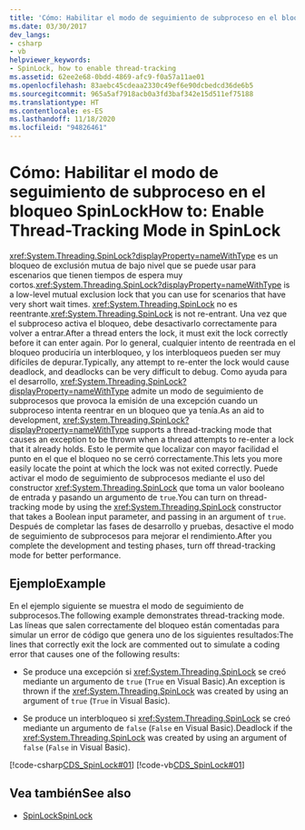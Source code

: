 ```yaml
---
title: 'Cómo: Habilitar el modo de seguimiento de subproceso en el bloqueo SpinLock'
ms.date: 03/30/2017
dev_langs:
- csharp
- vb
helpviewer_keywords:
- SpinLock, how to enable thread-tracking
ms.assetid: 62ee2e68-0bdd-4869-afc9-f0a57a11ae01
ms.openlocfilehash: 83aebc45cdeaa2330c49ef6e90dcbedcd36de6b5
ms.sourcegitcommit: 965a5af7918acb0a3fd3baf342e15d511ef75188
ms.translationtype: HT
ms.contentlocale: es-ES
ms.lasthandoff: 11/18/2020
ms.locfileid: "94826461"
---
```

# <a name="how-to-enable-thread-tracking-mode-in-spinlock"></a><span data-ttu-id="16a62-102">Cómo: Habilitar el modo de seguimiento de subproceso en el bloqueo SpinLock</span><span class="sxs-lookup"><span data-stu-id="16a62-102">How to: Enable Thread-Tracking Mode in SpinLock</span></span>
<span data-ttu-id="16a62-103"><xref:System.Threading.SpinLock?displayProperty=nameWithType> es un bloqueo de exclusión mutua de bajo nivel que se puede usar para escenarios que tienen tiempos de espera muy cortos.</span><span class="sxs-lookup"><span data-stu-id="16a62-103"><xref:System.Threading.SpinLock?displayProperty=nameWithType> is a low-level mutual exclusion lock that you can use for scenarios that have very short wait times.</span></span> <span data-ttu-id="16a62-104"><xref:System.Threading.SpinLock> no es reentrante.</span><span class="sxs-lookup"><span data-stu-id="16a62-104"><xref:System.Threading.SpinLock> is not re-entrant.</span></span> <span data-ttu-id="16a62-105">Una vez que el subproceso activa el bloqueo, debe desactivarlo correctamente para volver a entrar.</span><span class="sxs-lookup"><span data-stu-id="16a62-105">After a thread enters the lock, it must exit the lock correctly before it can enter again.</span></span> <span data-ttu-id="16a62-106">Por lo general, cualquier intento de reentrada en el bloqueo produciría un interbloqueo, y los interbloqueos pueden ser muy difíciles de depurar.</span><span class="sxs-lookup"><span data-stu-id="16a62-106">Typically, any attempt to re-enter the lock would cause deadlock, and deadlocks can be very difficult to debug.</span></span> <span data-ttu-id="16a62-107">Como ayuda para el desarrollo, <xref:System.Threading.SpinLock?displayProperty=nameWithType> admite un modo de seguimiento de subprocesos que provoca la emisión de una excepción cuando un subproceso intenta reentrar en un bloqueo que ya tenía.</span><span class="sxs-lookup"><span data-stu-id="16a62-107">As an aid to development, <xref:System.Threading.SpinLock?displayProperty=nameWithType> supports a thread-tracking mode that causes an exception to be thrown when a thread attempts to re-enter a lock that it already holds.</span></span> <span data-ttu-id="16a62-108">Esto le permite que localizar con mayor facilidad el punto en el que el bloqueo no se cerró correctamente.</span><span class="sxs-lookup"><span data-stu-id="16a62-108">This lets you more easily locate the point at which the lock was not exited correctly.</span></span> <span data-ttu-id="16a62-109">Puede activar el modo de seguimiento de subprocesos mediante el uso del constructor <xref:System.Threading.SpinLock> que toma un valor booleano de entrada y pasando un argumento de `true`.</span><span class="sxs-lookup"><span data-stu-id="16a62-109">You can turn on thread-tracking mode by using the <xref:System.Threading.SpinLock> constructor that takes a Boolean input parameter, and passing in an argument of `true`.</span></span> <span data-ttu-id="16a62-110">Después de completar las fases de desarrollo y pruebas, desactive el modo de seguimiento de subprocesos para mejorar el rendimiento.</span><span class="sxs-lookup"><span data-stu-id="16a62-110">After you complete the development and testing phases, turn off thread-tracking mode for better performance.</span></span>  
  
## <a name="example"></a><span data-ttu-id="16a62-111">Ejemplo</span><span class="sxs-lookup"><span data-stu-id="16a62-111">Example</span></span>  
 <span data-ttu-id="16a62-112">En el ejemplo siguiente se muestra el modo de seguimiento de subprocesos.</span><span class="sxs-lookup"><span data-stu-id="16a62-112">The following example demonstrates thread-tracking mode.</span></span> <span data-ttu-id="16a62-113">Las líneas que salen correctamente del bloqueo están comentadas para simular un error de código que genera uno de los siguientes resultados:</span><span class="sxs-lookup"><span data-stu-id="16a62-113">The lines that correctly exit the lock are commented out to simulate a coding error that causes one of the following results:</span></span>  
  
- <span data-ttu-id="16a62-114">Se produce una excepción si <xref:System.Threading.SpinLock> se creó mediante un argumento de `true` (`True` en Visual Basic).</span><span class="sxs-lookup"><span data-stu-id="16a62-114">An exception is thrown if the <xref:System.Threading.SpinLock> was created by using an argument of `true` (`True` in Visual Basic).</span></span>  
  
- <span data-ttu-id="16a62-115">Se produce un interbloqueo si <xref:System.Threading.SpinLock> se creó mediante un argumento de `false` (`False` en Visual Basic).</span><span class="sxs-lookup"><span data-stu-id="16a62-115">Deadlock if the <xref:System.Threading.SpinLock> was created by using an argument of `false` (`False` in Visual Basic).</span></span>  
  
 [!code-csharp[CDS_SpinLock#01](../../../samples/snippets/csharp/VS_Snippets_Misc/cds_spinlock/cs/spinlockdemo.cs#01)]
 [!code-vb[CDS_SpinLock#01](../../../samples/snippets/visualbasic/VS_Snippets_Misc/cds_spinlock/vb/spinlock_threadtracking.vb#01)]  
  
## <a name="see-also"></a><span data-ttu-id="16a62-116">Vea también</span><span class="sxs-lookup"><span data-stu-id="16a62-116">See also</span></span>

- [<span data-ttu-id="16a62-117">SpinLock</span><span class="sxs-lookup"><span data-stu-id="16a62-117">SpinLock</span></span>](spinlock.md)
